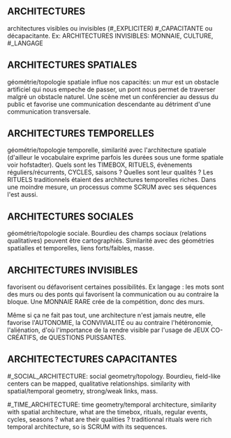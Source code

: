 ## ARCHITECTURES

architectures visibles ou invisibles (#_EXPLICITER) #_CAPACITANTE ou décapacitante. Ex: ARCHITECTURES INVISIBLES: MONNAIE, CULTURE, #_LANGAGE


## ARCHITECTURES SPATIALES 

géométrie/topologie spatiale influe nos capacités: un mur est un obstacle artificiel qui nous empeche de passer, un pont nous permet de traverser malgré un obstacle naturel. Une scène met un conférencier au dessus du public et favorise une communication descendante au détriment d'une communication transversale.

## ARCHITECTURES TEMPORELLES 

géométrie/topologie temporelle, similarité avec l'architecture spatiale (d'ailleur le vocabulaire exprime parfois les durées sous une forme spatiale voir hofstadter). Quels sont les TIMEBOX, RITUELS, évènements réguliers/récurrents, CYCLES, saisons ? Quelles sont leur qualités ? Les RITUELS traditionnels étaient des architectures temporelles riches. Dans une moindre mesure, un processus comme SCRUM avec ses séquences l'est aussi.

## ARCHITECTURES SOCIALES

géométrie/topologie sociale. Bourdieu des champs sociaux (relations qualitatives) peuvent être cartographiés. Similarité avec des géométries spatialles et temporelles, liens forts/faibles, masse.

## ARCHITECTURES INVISIBLES 

favorisent ou défavorisent certaines possibilités. Ex langage : les mots sont des murs ou des ponts qui favorisent la communication ou au contraire la bloque. Une MONNAIE RARE crée de la compétition, donc des murs.

Même si ça ne fait pas tout, une architecture n'est jamais neutre, elle favorise l'AUTONOMIE, la CONVIVIALITÉ ou au contraire l'hétéronomie, l'aliénation, d'où l'importance de la rendre visible par l'usage de JEUX CO-CRÉATIFS, de QUESTIONS PUISSANTES.

## ARCHITECTECTURES CAPACITANTES


#_SOCIAL_ARCHITECTURE: 
social geometry/topology. Bourdieu, field-like centers can be mapped, qualitative relationships. similarity with spatial/temporal geometry, strong/weak links, mass.

#_TIME_ARCHITECTURE: 
time geometry/temporal architecture, similarity with spatial architecture, what are the timebox, rituals, regular events, cycles, seasons ? what are their qualities ? traditionnal rituals were rich temporal architecture, so is SCRUM with its sequences.
